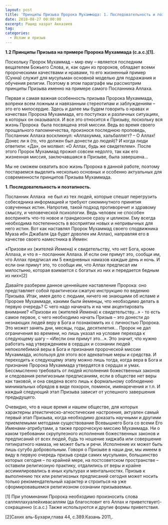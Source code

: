```yaml
---
layout: post
title: 'Принципы Призыва Пророка Мухаммада: 1. Последовательность и поэтапность'
date: 2018-08-27 00:00:00
excerpt: Рашид хазрат Акказиев
tag:
categories:
  - Ислам и призыв
---
```


**1.2 Принципы Призыва на примере Пророка Мухаммада (с.а.с.)[1].**

Поскольку Пророк Мухаммад – мир ему – является последним вещателем Божьего Слова, и, как один из пророков, обладает всеми пророческими качествами и нравами, то его жизненный пример (Сунна) служит для мусульман основной моделью для подражания и обучения религии. Поэтому в этом параграфе мы рассмотрим принципы Призыва именно на примере самого Посланника Аллаха.

Первая и самая важная особенность призыва Пророка Мухаммада, вопреки всем ложным и навязанным стереотипам и заблуждениям – это его милосердие. Здесь и далее мы будем говорить о нравах и качествах Пророка Мухаммада, его поступках и различных ситуациях, в которых он оказывался. И все это относится к Призыву, поскольку вся жизнь Пророка  была посвящена этой миссии. Ведь во время своего прощального паломничества, произнося последнюю проповедь, Посланник Аллаха воскликнул: «Аллахумма, хальбаллягт? – О Аллах! Донес ли я (то, что должен был донести до людей)? И когда люди ответили: «Да», он молвил: «О Аллах, будь же свидетелем». После этого Пророк Мухаммад прожил совсем недолго, так как его жизненная миссия, заключавшаяся в Призыве, была завершена…

Мы не сможем охватить всю жизнь Пророка в данной работе, поэтому постараемся выделить несколько основных и особенно актуальных для современности принципов Призыва Мухаммада.

**1. Последовательность и поэтапность.**

Посланник Аллаха  не был из тех людей, которые спешат перегрузить собеседника информацией и требуют сиюминутного принятия озвученных истин. Напротив, такой подход противоречит и здравому смыслу, и человеческой психологии. Ведь человек не способен воспринять что-то новое и грандиозное сразу и целиком. Ему всегда необходима постепенность в восприятии новых и непривычных для него истин. Вот как наставлял Пророк Мухаммад своего сподвижника Муаза ибн Джабаля (да будет доволен им Аллах), направляя его в качестве своего наместника в Йемен:

«Призови их (жителей Йемена) к свидетельству, что нет Бога, кроме Аллаха, и что я – посланник Аллаха. И если они примут это, сообщи им, что Аллах предписал им 5 ежедневных намазов каждые день и ночь. И если они примут это, то сообщи им, что Аллах предписал им милостыню, которая взимается с богатых из них и передается бедным из них»[2]

Давайте разберем данное ценнейшее наставление Пророка: оно представляет собой практически сжатую инструкцию по ведению Призыва. Итак, имея дело с людьми, ничего не знающими об исламе и Пророке Мухаммаде, какими были йеменцы, что необходимо делать в первую очередь? С чего надо начинать и на чем акцентировать внимание? «Призови их (жителей Йемена) к свидетельству…» - то есть самое первое, с чего необходимо начать Призыв – это донести до незнающих людей веру в Бога и познакомить их с личностью Пророка. Это может занять дни, месяцы, годы, десятилетия… Пророк не дал ограничения во времени, но лишь указал на условие перехода к следующему шагу – «Иесли они примут это…». Это значит, что нужно работать над утверждением в сердцах и сознании людей непоколебимой веры в Бога и признания пророческой миссии Мухаммада, используя для этого все адекватные меры и средства. И переходить к следующему этапу можно лишь тогда, когда вера в Бога и признание Пророка Мухаммада утвердятся в сердцах и умах. Бессмысленно требовать от людей исполнения божественных законов и следования религиозным предписаниям, если в обществе нет веры как таковой, и она сведена всего лишь к формальному соблюдению минимальных обрядов в виде похорон, поминок, имянаречения и т.п. И каждый следующий этап Призыва зависит от успешного завершения предыдущего.

Очевидно, что в наше время и нашем обществе, для которых характерны атеистическо-агностические настроения, актуален самый первый этап Призыва, когда необходимо доказать научными и другими приемлемыми методами существование Всевышнего Бога со всеми Его Именами-атрибутами, а также пророческую миссию Мухаммада. Ни о каком требовании скрупулезного исполнения божественных законов и предписаний от всех людей, будь то ношение хиджаба или совершение пятикратного намаза, не может быть и речи. Исполнение их может быть лишь сугубо добровольным. Говоря о Призыве в наши дни, мы имеем в виду в первую очередь призыв среди самих мусульман, большинство которых сегодня – по крайней мере, на постсоветском пространстве – оставили религиозную практику, отдалились от веры и крайне ассимилировались в иных культурах и ментальностях. Призыв к выполнению тех или религиозных предписаний сегодня может носить только рекомендательный характер и строиться на уже сформировавшемся религиозном сознании призываемых.

[1] При упоминании Пророка необходимо произносить слова салляллахуалейхивасаллям (да благословит его Аллах и приветствует)-сокращенно (с.а.с.) Также используются и другие формы приветствия.

[2]Сахих аль-Бухари,глава 44, с.389.Казань 2011,.
